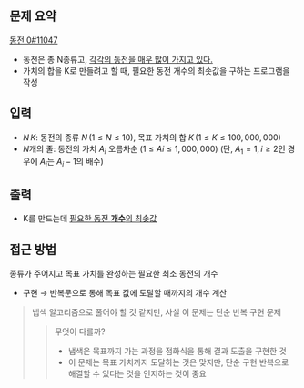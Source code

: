 ## 문제 요약
[동전 0#11047](https://www.acmicpc.net/problem/11047)
- 동전은 총 N종류고, <u>각각의 동전을 매우 많이 가지고 있다.</u>
- 가치의 합을 K로 만들려고 할 때, 필요한 동전 개수의 최솟값을 구하는 프로그램을 작성

## 입력
- $N\, K$: 동전의 종류 $N\,(1 ≤ N ≤ 10)$, 목표 가치의 합 $K\,(1 ≤ K ≤ 100,000,000)$
- $N$개의 줄: 동전의 가치 $A_i$ 오름차순 $(1 ≤ Ai ≤ 1,000,000)$ (단, $A_1 = 1,\, i ≥ 2$인 경우에 $A_i$는 $A_{i}-1$의 배수)

## 출력
- K를 만드는데 <u>필요한 동전 **개수**의 최솟값</u>

## 접근 방법
종류가 주어지고 목표 가치를 완성하는 필요한 최소 동전의 개수
- 구현 → 반복문으로 통해 목표 값에 도달할 때까지의 개수 계산
> 냅색 알고리즘으로 풀어야 할 것 같지만, 사실 이 문제는 단순 반복 구현 문제
>> 무엇이 다를까?
>> - 냅색은 목표까지 가는 과정을 점화식을 통해 결과 도출을 구현한 것
>> - 이 문제는 목표 가치까지 도달하는 것은 맞지만, 단순 구현 반복으로 해결할 수 있다는 것을 인지하는 것이 중요